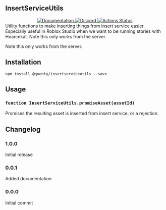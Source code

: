 ## InsertServiceUtils
<div align="center">
  <a href="http://quenty.github.io/api/">
    <img src="https://img.shields.io/badge/docs-website-green.svg" alt="Documentation" />
  </a>
  <a href="https://discord.gg/mhtGUS8">
    <img src="https://img.shields.io/badge/discord-nevermore-blue.svg" alt="Discord" />
  </a>
  <a href="https://github.com/Quenty/NevermoreEngine/actions">
    <img src="https://github.com/Quenty/NevermoreEngine/workflows/luacheck/badge.svg" alt="Actions Status" />
  </a>
</div>
Utility functions to make inserting things from insert service easier. Especially useful in Roblox Studio when we want to be running stories with Hoarcekat. Note this only works from the server.

Note this only works from the server.

## Installation
```
npm install @quenty/insertserviceutils --save
```

## Usage

### `function InsertServiceUtils.promiseAsset(assetId)`
Promises the resulting asset is inserted from insert service, or a rejection

## Changelog

### 1.0.0
Initial release

### 0.0.1
Added documentation

### 0.0.0
Initial commit
